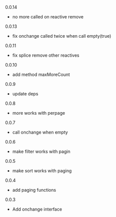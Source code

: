 0.0.14
* no more called on reactive remove

0.0.13
* fix onchange called twice when call empty(true)

0.0.11
* fix splice remove other reactives

0.0.10
* add method maxMoreCount

0.0.9
* update deps

0.0.8
* more works with perpage

0.0.7
* call onchange when empty

0.0.6
* make filter works with pagin

0.0.5
* make sort works with paging

0.0.4
* add paging functions

0.0.3
* Add onchange interface
